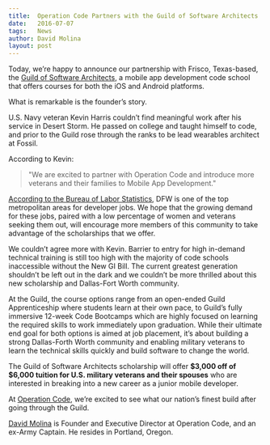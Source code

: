 ```yaml
---
title:  Operation Code Partners with the Guild of Software Architects
date:   2016-07-07
tags:   News
author: David Molina
layout: post
---
```

Today, we’re happy to announce our partnership with Frisco, Texas-based, the [Guild of Software Architects](https://guildsa.org/veterans/), a mobile app development code school that offers courses for both the iOS and Android platforms.

What is remarkable is the founder’s story.

U.S. Navy veteran Kevin Harris couldn’t find meaningful work after his service in Desert Storm. He passed on college and taught himself to code, and prior to the Guild rose through the ranks to be lead wearables architect at Fossil.

According to Kevin:

> "We are excited to partner with Operation Code and introduce more veterans and their families to Mobile App Development."

[According to the Bureau of Labor Statistics](http://www.bls.gov/oes/current/oes151132.htm#st), DFW is one of the top metropolitan areas for developer jobs. We hope that the growing demand for these jobs, paired with a low percentage of women and veterans seeking them out, will encourage more members of this community to take advantage of the scholarships that we offer.

We couldn’t agree more with Kevin. Barrier to entry for high in-demand technical training is still too high with the majority of code schools inaccessible without the New GI Bill. The current greatest generation shouldn’t be left out in the dark and we couldn’t be more thrilled about this new scholarship and Dallas-Fort Worth community.

At the Guild, the course options range from an open-ended Guild Apprenticeship where students learn at their own pace, to Guild’s fully immersive 12-week Code Bootcamps which are highly focused on learning the required skills to work immediately upon graduation. While their ultimate end goal for both options is aimed at job placement, it’s about building a strong Dallas-Forth Worth community and enabling military veterans to learn the technical skills quickly and build software to change the world.

The Guild of Software Architects scholarship will offer **$3,000 off of $6,000 tuition for U.S. military veterans and their spouses** who are interested in breaking into a new career as a junior mobile developer.

At [Operation Code](https://operationcode.org/), we’re excited to see what our nation’s finest build after going through the Guild.

[David Molina](https://medium.com/@davidcmolina) is Founder and Executive Director at Operation Code, and an ex-Army Captain. He resides in Portland, Oregon.